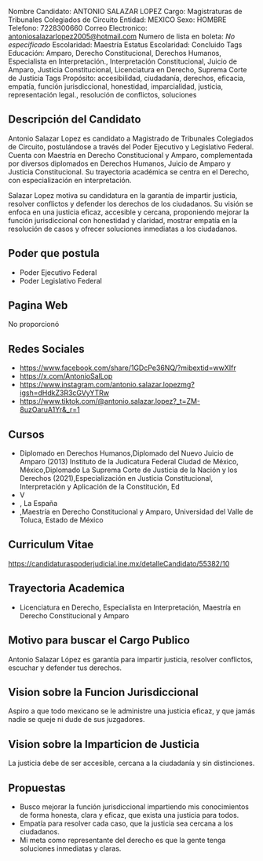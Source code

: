 Nombre Candidato: ANTONIO SALAZAR LOPEZ
Cargo: Magistraturas de Tribunales Colegiados de Circuito
Entidad: MEXICO
Sexo: HOMBRE
Telefono: 7228300660
Correo Electronico: antoniosalazarlopez2005@hotmail.com
Numero de lista en boleta: *No especificado*
Escolaridad: Maestría
Estatus Escolaridad: Concluido
Tags Educación: Amparo, Derecho Constitucional, Derechos Humanos, Especialista en Interpretación., Interpretación Constitucional, Juicio de Amparo, Justicia Constitucional, Licenciatura en Derecho, Suprema Corte de Justicia
Tags Propósito: accesibilidad, ciudadanía, derechos, eficacia, empatía, función jurisdiccional, honestidad, imparcialidad, justicia, representación legal., resolución de conflictos, soluciones


## Descripción del Candidato 

Antonio Salazar Lopez es candidato a Magistrado de Tribunales Colegiados de Circuito, postulándose a través del Poder Ejecutivo y Legislativo Federal. Cuenta con Maestría en Derecho Constitucional y Amparo, complementada por diversos diplomados en Derechos Humanos, Juicio de Amparo y Justicia Constitucional. Su trayectoria académica se centra en el Derecho, con especialización en interpretación.

Salazar Lopez motiva su candidatura en la garantía de impartir justicia, resolver conflictos y defender los derechos de los ciudadanos. Su visión se enfoca en una justicia eficaz, accesible y cercana, proponiendo mejorar la función jurisdiccional con honestidad y claridad, mostrar empatía en la resolución de casos y ofrecer soluciones inmediatas a los ciudadanos.


## Poder que postula

- Poder Ejecutivo Federal
- Poder Legislativo Federal


## Pagina Web

No proporcionó


## Redes Sociales

- https://www.facebook.com/share/1GDcPe36NQ/?mibextid=wwXIfr
- https://x.com/AntonioSalLop
- https://www.instagram.com/antonio.salazar.lopezmg?igsh=dHdkZ3R3cGVyYTRw
- https://www.tiktok.com/@antonio.salazar.lopez?_t=ZM-8uzOaruA1Yr&_r=1


## Cursos

- Diplomado en Derechos Humanos,Diplomado del Nuevo Juicio de Amparo (2013) Instituto de la Judicatura Federal   Ciudad de México, México,Diplomado   La Suprema Corte de Justicia de la Nación y los Derechos  (2021),Especialización en Justicia Constitucional, Interpretación y Aplicación de la Constitución, Ed
- V
- ,   La  España
- ,Maestría en Derecho Constitucional y Amparo, Universidad del Valle de Toluca, Estado de México


## Curriculum Vitae

https://candidaturaspoderjudicial.ine.mx/detalleCandidato/55382/10


## Trayectoria Academica

- Licenciatura en Derecho, Especialista en Interpretación, Maestría en Derecho Constitucional y Amparo


## Motivo para buscar el Cargo Publico

Antonio Salazar López es garantía para impartir justicia, resolver conflictos, escuchar y defender tus derechos.


## Vision sobre la Funcion Jurisdiccional

Aspiro a que todo mexicano se le administre una justicia eficaz, y que jamás nadie se queje ni dude de sus juzgadores.


## Vision sobre la Imparticion de Justicia

La justicia debe de ser accesible, cercana a la ciudadanía y sin distinciones.


## Propuestas

- Busco mejorar la función jurisdiccional impartiendo mis conocimientos de forma honesta, clara y eficaz, que exista una justicia para todos.
- Empatía para resolver cada caso, que la justicia sea cercana a los ciudadanos.
- Mi meta como representante del derecho es que la gente tenga soluciones inmediatas y claras.

